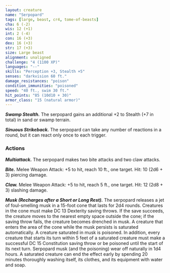 ```yaml
---
layout: creature
name: "Serpopard"
tags: [large, beast, cr4, tome-of-beasts]
cha: 6 (-2)
wis: 12 (+1)
int: 2 (-4)
con: 16 (+3)
dex: 16 (+3)
str: 17 (+3)
size: Large beast
alignment: unaligned
challenge: "4 (1100 XP)"
languages: "--"
skills: "Perception +3, Stealth +5"
senses: "darkvision 60 ft."
damage_resistances: "poison"
condition_immunities: "poisoned"
speed: "40 ft., swim 30 ft."
hit_points: "85 (10d10 + 30)"
armor_class: "15 (natural armor)"
---
```


***Swamp Stealth.*** The serpopard gains an additional +2 to Stealth (+7 in total) in sand or swamp terrain.

***Sinuous Strikeback.*** The serpopard can take any number of reactions in a round, but it can react only once to each trigger.

### Actions

***Multiattack.*** The serpopard makes two bite attacks and two claw attacks.

***Bite.*** Melee Weapon Attack: +5 to hit, reach 10 ft., one target. Hit: 10 (2d6 + 3) piercing damage.

***Claw.*** Melee Weapon Attack: +5 to hit, reach 5 ft., one target. Hit: 12 (2d8 + 3) slashing damage.

***Musk (Recharges after a Short or Long Rest).*** The serpopard releases a jet of foul-smelling musk in a 15-foot cone that lasts for 2d4 rounds. Creatures in the cone must make DC 13 Dexterity saving throws. If the save succeeds, the creature moves to the nearest empty space outside the cone; if the saving throw fails, the creature becomes drenched in musk. A creature that enters the area of the cone while the musk persists is saturated automatically. A creature saturated in musk is poisoned. In addition, every creature that starts its turn within 5 feet of a saturated creature must make a successful DC 15 Constitution saving throw or be poisoned until the start of its next turn. Serpopard musk (and the poisoning) wear off naturally in 1d4 hours. A saturated creature can end the effect early by spending 20 minutes thoroughly washing itself, its clothes, and its equipment with water and soap.

